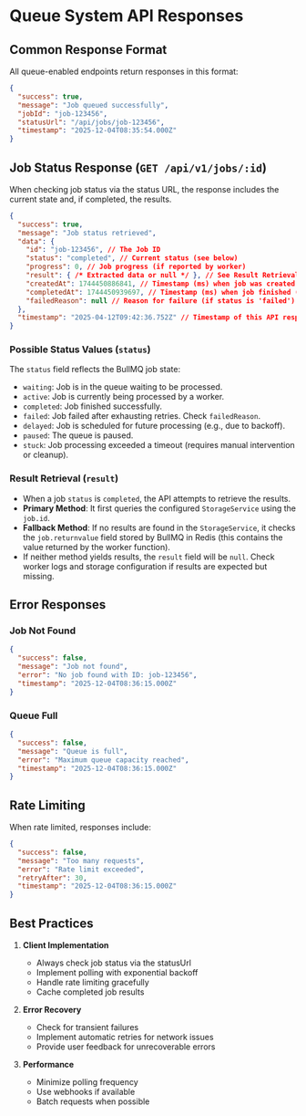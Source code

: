 # Queue System API Responses

## Common Response Format

All queue-enabled endpoints return responses in this format:

```json
{
  "success": true,
  "message": "Job queued successfully",
  "jobId": "job-123456",
  "statusUrl": "/api/jobs/job-123456",
  "timestamp": "2025-12-04T08:35:54.000Z"
}
```

## Job Status Response (`GET /api/v1/jobs/:id`)

When checking job status via the status URL, the response includes the current state and, if completed, the results.

```json
{
  "success": true,
  "message": "Job status retrieved",
  "data": {
    "id": "job-123456", // The Job ID
    "status": "completed", // Current status (see below)
    "progress": 0, // Job progress (if reported by worker)
    "result": { /* Extracted data or null */ }, // See Result Retrieval below
    "createdAt": 1744450886841, // Timestamp (ms) when job was created
    "completedAt": 1744450939697, // Timestamp (ms) when job finished (if completed/failed)
    "failedReason": null // Reason for failure (if status is 'failed')
  },
  "timestamp": "2025-04-12T09:42:36.752Z" // Timestamp of this API response
}
```

### Possible Status Values (`status`)
The `status` field reflects the BullMQ job state:
- `waiting`: Job is in the queue waiting to be processed.
- `active`: Job is currently being processed by a worker.
- `completed`: Job finished successfully.
- `failed`: Job failed after exhausting retries. Check `failedReason`.
- `delayed`: Job is scheduled for future processing (e.g., due to backoff).
- `paused`: The queue is paused.
- `stuck`: Job processing exceeded a timeout (requires manual intervention or cleanup).

### Result Retrieval (`result`)
- When a job `status` is `completed`, the API attempts to retrieve the results.
- **Primary Method**: It first queries the configured `StorageService` using the `job.id`.
- **Fallback Method**: If no results are found in the `StorageService`, it checks the `job.returnvalue` field stored by BullMQ in Redis (this contains the value returned by the worker function).
- If neither method yields results, the `result` field will be `null`. Check worker logs and storage configuration if results are expected but missing.

## Error Responses

### Job Not Found
```json
{
  "success": false,
  "message": "Job not found",
  "error": "No job found with ID: job-123456",
  "timestamp": "2025-12-04T08:36:15.000Z"
}
```

### Queue Full
```json
{
  "success": false,
  "message": "Queue is full",
  "error": "Maximum queue capacity reached",
  "timestamp": "2025-12-04T08:36:15.000Z"
}
```

## Rate Limiting

When rate limited, responses include:

```json
{
  "success": false,
  "message": "Too many requests",
  "error": "Rate limit exceeded",
  "retryAfter": 30,
  "timestamp": "2025-12-04T08:36:15.000Z"
}
```

## Best Practices

1. **Client Implementation**
   - Always check job status via the statusUrl
   - Implement polling with exponential backoff
   - Handle rate limiting gracefully
   - Cache completed job results

2. **Error Recovery**
   - Check for transient failures
   - Implement automatic retries for network issues
   - Provide user feedback for unrecoverable errors

3. **Performance**
   - Minimize polling frequency
   - Use webhooks if available
   - Batch requests when possible
